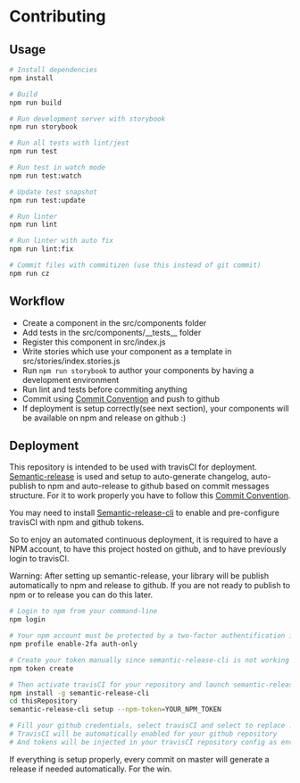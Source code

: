 # Contributing

## Usage

```bash
# Install dependencies
npm install

# Build
npm run build

# Run development server with storybook
npm run storybook

# Run all tests with lint/jest
npm run test

# Run test in watch mode
npm run test:watch

# Update test snapshot
npm run test:update

# Run linter
npm run lint

# Run linter with auto fix
npm run lint:fix

# Commit files with commitizen (use this instead of git commit)
npm run cz
```

## Workflow

- Create a component in the src/components folder
- Add tests in the src/components/\_\_tests\_\_ folder
- Register this component in src/index.js
- Write stories which use your component as a template in src/stories/index.stories.js
- Run `npm run storybook` to author your components by having a development environment
- Run lint and tests before commiting anything
- Commit using [Commit Convention](.github/COMMIT_CONVENTION.md) and push to github
- If deployment is setup correctly(see next section), your components will be available on npm and release on github :)

## Deployment

This repository is intended to be used with travisCI for deployment. [Semantic-release](https://github.com/semantic-release/semantic-release) is used and setup to auto-generate changelog, auto-publish to npm and auto-release to github based on commit messages structure. For it to work properly you have to follow this [Commit Convention](.github/COMMIT_CONVENTION.md).

You may need to install [Semantic-release-cli](https://github.com/semantic-release/cli) to enable and pre-configure travisCI with npm and github tokens.

So to enjoy an automated continuous deployment, it is required to have a NPM account, to have this project hosted on github, and to have previously login to travisCI.

Warning: After setting up semantic-release, your library will be publish automatically to npm and release to github. If you are not ready to publish to npm or to release you can do this later.

```bash
# Login to npm from your command-line
npm login

# Your npm account must be protected by a two-factor authentification in auth-only mode
npm profile enable-2fa auth-only

# Create your token manually since semantic-release-cli is not working yet with npm in 2FA
npm token create

# Then activate travisCI for your repository and launch semantic-release-cli
npm install -g semantic-release-cli
cd thisRepository
semantic-release-cli setup --npm-token=YOUR_NPM_TOKEN

# Fill your github credentials, select travisCI and select to replace .travis.yml
# TravisCI will be automatically enabled for your github repository
# And tokens will be injected in your travisCI repository config as environment variables
```

If everything is setup properly, every commit on master will generate a release if needed automatically. For the win.
